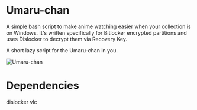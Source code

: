 # Umaru-chan
A simple bash script to make anime watching easier when your collection is on Windows.
It's written specifically for Bitlocker encrypted partitions and uses Dislocker to decrypt them via Recovery Key.

A short lazy script for the Umaru-chan in you.


![Umaru-chan](https://media.giphy.com/media/GYtblmdLnemlO/giphy.gif)

# Dependencies
dislocker
vlc
